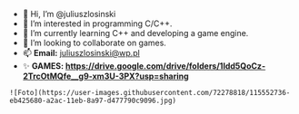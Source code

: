 - 👋 Hi, I’m @juliuszlosinski
- 👀 I’m interested in programming C/C++.
- 🌱 I’m currently learning C++ and developing a game engine.
- 💞️ I’m looking to collaborate on games.
- 📫 **Email:** juliuszlosinski@wp.pl
- ✨ **GAMES: https://drive.google.com/drive/folders/1ldd5QoCz-2TrcOtMQfe__g9-xm3U-3PX?usp=sharing**

<!---
juliuszlosinski/juliuszlosinski is a ✨ special ✨ repository because its `README.md` (this file) appears on your GitHub profile.
You can click the Preview link to take a look at your changes.
--->

    ![Foto](https://user-images.githubusercontent.com/72278818/115552736-eb425680-a2ac-11eb-8a97-d477790c9096.jpg)
